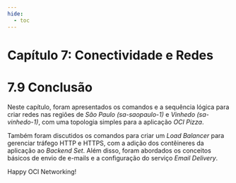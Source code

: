 ```yaml
---
hide:
  - toc
---
```


# Capítulo 7: Conectividade e Redes

# 7.9 Conclusão

Neste capítulo, foram apresentados os comandos e a sequência lógica para criar redes nas regiões de _São Paulo (sa-saopaulo-1)_ e _Vinhedo (sa-vinhedo-1)_, com uma topologia simples para a aplicação _OCI Pizza_. 

Também foram discutidos os comandos para criar um _Load Balancer_ para gerenciar tráfego HTTP e HTTPS, com a adição dos contêineres da aplicação ao _Backend Set_. Além disso, foram abordados os conceitos básicos de envio de e-mails e a configuração do serviço _Email Delivery_.

Happy OCI Networking!